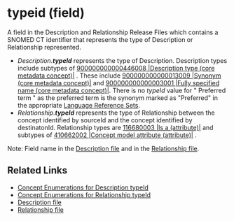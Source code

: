 # typeid (field)

A field in the Description and Relationship Release Files which contains a SNOMED CT identifier that represents the type of Description or Relationship represented.

* _Description.**typeId**_ represents the type of Description. Description types include subtypes of [900000000000446008 |Description type (core metadata concept)|](http://snomed.info/id/900000000000446008) . These include [900000000000013009 |Synonym (core metadata concept)|](http://snomed.info/id/900000000000013009) and [900000000000003001 |Fully specified name (core metadata concept)|](http://snomed.info/id/900000000000003001). There is no _typeId_ value for " Preferred term " as the preferred term is the synonym marked as "Preferred" in the appropriate [Language Reference Sets](<../../../5 reference-set-release-files-specification/5.2 reference-set-types/5.2.2 language-reference-sets/>).
* _Relationship.**typeId**_ represents the type of Relationship between the concept identified by sourceId and the concept identified by destinatonId. Relationship types are [116680003 |Is a (attribute)|](http://snomed.info/id/116680003) and subtypes of [410662002 |Concept model attribute (attribute)|](http://snomed.info/id/410662002) .

Note: Field name in the [Description file](../d/description-file.md) and in the [Relationship file](../r/relationship-file.md).

## Related Links

* [Concept Enumerations for Description typeId](../../appendix-e-concept-enumerations/e3-concept-enumerations-for-description-typeid.md)
* [Concept Enumerations for Relationship typeId](../../appendix-e-concept-enumerations/e7-concept-enumerations-for-relationship-typeid.md)
* [Description file](../d/description-file.md)
* [Relationship file](../r/relationship-file.md)
